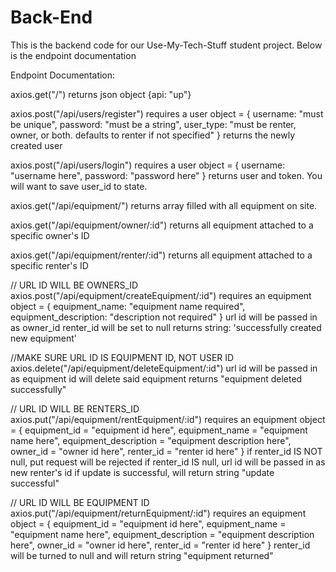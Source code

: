 # Back-End

This is the backend code for our Use-My-Tech-Stuff student project.  Below is the endpoint documentation



Endpoint Documentation:


axios.get("/")
returns json object {api: "up"}



axios.post("/api/users/register")
requires a user object = {
    username: "must be unique",
    password: "must be a string",
    user_type: "must be renter, owner, or both. defaults to renter if not specified"
}
returns the newly created user



axios.post("/api/users/login")
requires a user object = {
    username: "username here",
    password: "password here"
}
returns user and token.  You will want to save user_id to state.



axios.get("/api/equipment/")
returns array filled with all equipment on site.



axios.get("/api/equipment/owner/:id")
returns all equipment attached to a specific owner's ID



axios.get("/api/equipment/renter/:id")
returns all equipment attached to a specific renter's ID



// URL ID WILL BE OWNERS_ID
axios.post("/api/equipment/createEquipment/:id")
requires an equipment object = {
    equipment_name: "equipment name required",
    equipment_description: "description not required"
}
url id will be passed in as owner_id
renter_id will be set to null
returns string: 'successfully created new equipment'



//MAKE SURE URL ID IS EQUIPMENT ID, NOT USER ID
axios.delete("/api/equipment/deleteEquipment/:id")
url id will be passed in as equipment id
will delete said equipment
returns "equipment deleted successfully"




// URL ID WILL BE RENTERS_ID
axios.put("/api/equipment/rentEquipment/:id")
    requires an equipment object = {
        equipment_id = "equipment id here",
        equipment_name = "equipment name here",
        equipment_description = "equipment description here",
        owner_id = "owner id here",
        renter_id = "renter id here"
    }
if renter_id IS NOT null, put request will be rejected
if renter_id IS null,  url id will be passed in as new renter's id
if update is successful, will return string "update successful"



// URL ID WILL BE EQUIPMENT ID
axios.put("/api/equipment/returnEquipment/:id")
    requires an equipment object = {
        equipment_id = "equipment id here",
        equipment_name = "equipment name here",
        equipment_description = "equipment description here",
        owner_id = "owner id here",
        renter_id = "renter id here"
    }
renter_id will be turned to null and will return string "equipment returned"
